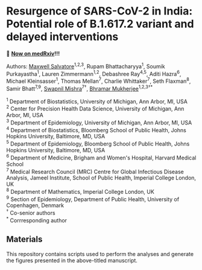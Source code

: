# Resurgence of SARS-CoV-2 in India: Potential role of B.1.617.2 variant and delayed interventions

:link: **[Now on medRxiv](https://www.medrxiv.org/content/10.1101/2021.06.23.21259405v1)!!!**

Authors: [Maxwell Salvatore](https://www.maxsalvatore.com)<sup>1,2,3</sup>, Rupam Bhattacharyya<sup>1</sup>, Soumik Purkayastha<sup>1</sup>, Lauren Zimmermann<sup>1,2</sup>, Debashree Ray<sup>4,5</sup>, Aditi Hazra<sup>6</sup>, Michael Kleinsasser<sup>1</sup>, Thomas Mellan<sup>7</sup>, Charlie Whittaker<sup>7</sup>, Seth Flaxman<sup>8</sup>, Samir Bhatt<sup>7,9</sup>, [Swapnil Mishra](https://www.imperial.ac.uk/people/s.mishra)<sup>7†</sup>, [Bhramar Mukherjee](https://sph.umich.edu/faculty-profiles/mukherjee-bhramar.html)<sup>1,2,3†*</sup>

<sup>1</sup> Department of Biostatistics, University of Michigan, Ann Arbor, MI, USA<br>
<sup>2</sup> Center for Precision Health Data Science, University of Michigan, Ann Arbor, MI, USA<br>
<sup>3</sup> Department of Epidemiology, University of Michigan, Ann Arbor, MI, USA<br>
<sup>4</sup> Department of Biostatistics, Bloomberg School of Public Health, Johns Hopkins University, Baltimore, MD, USA<br>
<sup>5</sup> Department of Epidemiology, Bloomberg School of Public Health, Johns Hopkins University, Baltimore, MD, USA<br>
<sup>6</sup> Department of Medicine, Brigham and Women's Hospital, Harvard Medical School<br>
<sup>7</sup> Medical Research Council (MRC) Centre for Global Infectious Disease Analysis, Jameel Institute, School of Public Health, Imperial College London, UK<br>
<sup>8</sup> Department of Mathematics, Imperial College London, UK<br>
<sup>9</sup> Section of Epidemiology, Department of Public Health, University of Copenhagen, Denmark<br>
<sup>†</sup> Co-senior authors<br>
<sup>*</sup> Corrresponding author

## Materials

This repository contains scripts used to perform the analyses and generate the figures presented in the above-titled manuscript.

